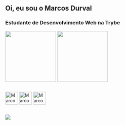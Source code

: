  ## Oi, eu sou o Marcos Durval
 ### Estudante de Desenvolvimento Web na Trybe
<div> 
  <img height="160em" src="https://github-readme-stats.vercel.app/api?username=MarcosDurval&show_icons=true&theme=tokyonight"/>
  <img height="160em" src="https://github-readme-stats.vercel.app/api/top-langs/?username=MarcosDurval&layout=compact&theme=tokyonight&include_all_commits=true"/>
</div>

##

<div>
<img height="40px" width="40px" src="https://img.icons8.com/color/96/000000/javascript--v1.png" alt="Marcos-Js"/>
<img height="40px" width="40px" src="https://img.icons8.com/color/48/000000/html-5--v1.png" alt="Marcos-Html"/>
<img height="40px" width="40px" src="https://img.icons8.com/color/48/000000/css3.png" alt="Marcos-Css"/>
</div>

##
<a href="https://www.linkedin.com/in/marcos-durval/" target="_blank">
<img src="https://img.shields.io/badge/LinkedIn-0077B5?style=for-the-badge&logo=linkedin&logoColor=white"/>
</a>
